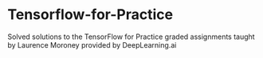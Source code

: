 # Tensorflow-for-Practice
Solved solutions to the TensorFlow for Practice graded assignments taught by Laurence Moroney provided by DeepLearning.ai
